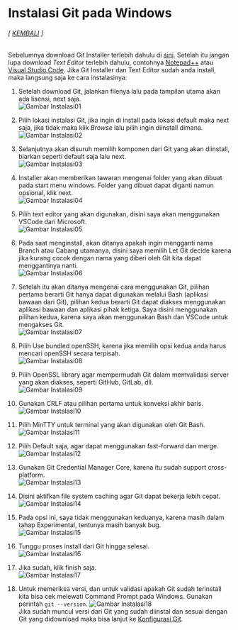 # Instalasi Git pada Windows  
###### [ [KEMBALI](https://github.com/liberated-guardian/01-git-github) ]  
Sebelumnya download Git Installer terlebih dahulu di [sini](https://git-scm.com/downloads). Setelah itu jangan lupa download *Text Editor* terlebih dahulu, contohnya [Notepad++](https://notepad-plus-plus.org/downloads/) atau [Visual Studio Code](https://code.visualstudio.com/). Jika Git Installer dan Text Editor sudah anda install, maka langsung saja ke cara instalasinya:
1. Setelah download Git, jalankan filenya lalu pada tampilan utama akan ada lisensi, next saja.  
![Gambar Instalasi01](images/1/install01.png)

2. Pilih lokasi instalasi Git, jika ingin di install pada lokasi default maka next saja, jika tidak maka klik *Browse* lalu pilih ingin diinstall dimana.  
![Gambar Instalasi02](images/1/install02.png)

3. Selanjutnya akan disuruh memilih komponen dari Git yang akan diinstall, biarkan seperti default saja lalu next.  
![Gambar Instalasi03](images/1/install03.png)

4. Installer akan memberikan tawaran mengenai folder yang akan dibuat pada start menu windows. Folder yang dibuat dapat diganti namun opsional, klik next.  
![Gambar Instalasi04](images/1/install04.png)

5. Pilih text editor yang akan digunakan, disini saya akan menggunakan VSCode dari Microsoft.  
![Gambar Instalasi05](images/1/install05.png)

6. Pada saat menginstall, akan ditanya apakah ingin mengganti nama Branch atau Cabang utamanya, disini saya memilih Let Git decide karena jika kurang cocok dengan nama yang diberi oleh Git kita dapat menggantinya nanti.  
![Gambar Instalasi06](images/1/install06.png)

7. Setelah itu akan ditanya mengenai cara menggunakan Git, pilihan pertama berarti Git hanya dapat digunakan melalui Bash (aplikasi bawaan dari Git), pilihan kedua berarti Git dapat diakses menggunakan aplikasi bawaan dan aplikasi pihak ketiga. Saya disini menggunakan pilihan kedua, karena saya akan menggunakan Bash dan VSCode untuk mengakses Git.  
![Gambar Instalasi07](images/1/install07.png)

8. Pilih Use bundled openSSH, karena jika memilih opsi kedua anda harus mencari openSSH secara terpisah.  
![Gambar Instalasi08](images/1/install08.png)

9. Pilih OpenSSL library agar mempermudah Git dalam memvalidasi server yang akan diakses, seperti GitHub, GitLab, dll.  
![Gambar Instalasi09](images/1/install09.png)

10. Gunakan CRLF atau pilihan pertama untuk konveksi akhir baris.  
![Gambar Instalasi10](images/1/install10.png)

11. Pilih MinTTY untuk terminal yang akan digunakan oleh Git Bash.  
![Gambar Instalasi11](images/1/install11.png)

12. Pilih Default saja, agar dapat menggunakan fast-forward dan merge.  
![Gambar Instalasi12](images/1/install12.png)

13. Gunakan Git Credential Manager Core, karena itu sudah support cross-platform.  
![Gambar Instalasi13](images/1/install13.png)

14. Disini aktifkan file system caching agar Git dapat bekerja lebih cepat.  
![Gambar Instalasi14](images/1/install14.png)

15. Pada opsi ini, saya tidak menggunakan keduanya, karena masih dalam tahap Experimental, tentunya masih banyak bug.  
![Gambar Instalasi15](images/1/install15.png)

16. Tunggu proses install dari Git hingga selesai.  
![Gambar Instalasi16](images/1/install16.png)

17. Jika sudah, klik finish saja.  
![Gambar Instalasi17](images/1/install17.png)

18. Untuk memeriksa versi, dan untuk validasi apakah Git sudah terinstall kita bisa cek melewati Command Prompt pada Windows. Gunakan perintah `git --version`.
![Gambar Instalasi18](images/1/install18.png)  
Jika sudah muncul versi dari Git yang sudah diinstal dan sesuai dengan Git yang didownload maka bisa lanjut ke [Konfigurasi Git](https://github.com/liberated-guardian/01-git-github/blob/main/Konfigurasi-Git.md).